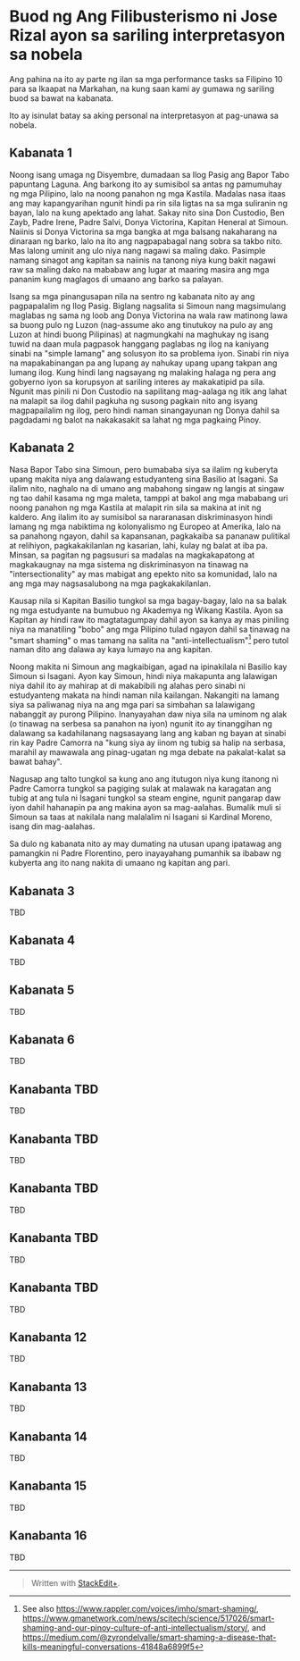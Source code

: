 
# Buod ng Ang Filibusterismo ni Jose Rizal ayon sa sariling interpretasyon sa nobela

Ang pahina na ito ay parte ng ilan sa mga performance tasks sa Filipino 10 para sa Ikaapat na Markahan, na kung saan kami ay gumawa ng sariling buod sa bawat na kabanata.

<!-- TODO Translate:
This is written based on my personal interpretation and understanding of the novel. Although I used
-->

Ito ay isinulat batay sa aking personal na interpretasyon at pag-unawa sa nobela.

## Kabanata 1

Noong isang umaga ng Disyembre, dumadaan sa Ilog Pasig ang Bapor Tabo papuntang Laguna. Ang barkong ito ay sumisibol sa antas ng pamumuhay ng mga Pilipino, lalo na noong panahon ng mga Kastila. Madalas nasa itaas ang may kapangyarihan ngunit hindi pa rin sila ligtas na sa mga suliranin ng bayan, lalo na kung apektado ang lahat. Sakay nito sina Don Custodio, Ben Zayb, Padre Irene, Padre Salvi, Donya Victorina, Kapitan Heneral at Simoun. Naiinis si Donya Victorina sa mga bangka at mga balsang nakaharang na dinaraan ng barko, lalo na ito ang nagpapabagal nang sobra sa takbo nito. Mas lalong uminit ang ulo niya nang nagawi sa maling dako. Pasimple namang sinagot ang kapitan sa naiinis na tanong niya kung bakit nagawi raw sa maling dako na mababaw ang lugar at maaring masira ang mga pananim kung maglagos di umaano ang barko sa palayan.

Isang sa mga pinangusapan nila na sentro ng kabanata nito ay ang pagpapalalim ng Ilog Pasig. Biglang nagsalita si Simoun nang magsimulang maglabas ng sama ng loob ang Donya Victorina na wala raw matinong lawa sa buong pulo ng Luzon (nag-assume ako ang tinutukoy na pulo ay ang Luzon at hindi buong Pilipinas) at nagmungkahi na maghukay ng isang tuwid na daan mula pagpasok hanggang paglabas ng ilog na kaniyang sinabi na "simple lamang" ang solusyon ito sa problema iyon. Sinabi rin niya na mapakabinangan pa ang lupang ay nahukay upang upang takpan ang lumang ilog. Kung hindi lang nagsayang ng malaking halaga ng pera ang gobyerno iyon sa korupsyon at sariling interes ay makakatipid pa sila. Ngunit mas pinili ni Don Custodio na sapilitang mag-aalaga ng itik ang lahat na malapit sa ilog dahil pagkuha ng susong pagkain nito ang isyang magpapailalim ng ilog, pero hindi naman sinangayunan ng Donya dahil sa pagdadami ng balot na nakakasakit sa lahat ng mga pagkaing Pinoy.

## Kabanata 2

Nasa Bapor Tabo sina Simoun, pero bumababa siya sa ilalim ng kuberyta upang makita niya ang dalawang estudyanteng sina Basilio at Isagani. Sa ilalim nito, naghalo na di umano ang mabahong singaw ng langis at singaw ng tao dahil kasama ng mga maleta, tamppi at bakol ang mga mababang uri noong panahon ng mga Kastila at malapit rin sila sa makina at init ng kaldero. Ang ilalim ito ay sumisibol sa nararanasan diskriminasyon hindi lamang ng mga nabiktima ng kolonyalismo ng Europeo at Amerika, lalo na sa panahong ngayon, dahil sa kapansanan, pagkakaiba sa pananaw pulitikal at relihiyon, pagkakakilanlan ng kasarian, lahi, kulay ng balat at iba pa. Minsan, sa pagitan ng pagsusuri sa madalas na magkakapatong at magkakaugnay na mga sistema ng diskriminasyon na tinawag na "intersectionality" ay mas mabigat ang epekto nito sa komunidad, lalo na ang mga may nagsasalubong na mga pagkakakilanlan.

Kausap nila si Kapitan Basilio tungkol sa mga bagay-bagay, lalo na sa balak ng mga estudyante na bumubuo ng Akademya ng Wikang Kastila. Ayon sa Kapitan ay hindi raw ito magtatagumpay dahil ayon sa kanya ay mas piniling niya na manatiling "bobo" ang mga Pilipino tulad ngayon dahil sa tinawag na "smart shaming" o mas tamang na salita na "anti-intellectualism"[^1] pero tutol naman dito ang dalawa ay kaya lumayo na ang kapitan.

Noong makita ni Simoun ang magkaibigan, agad na ipinakilala ni Basilio kay Simoun si Isagani. Ayon kay Simoun, hindi niya makapunta ang lalawigan niya dahil ito ay mahirap at di makabibili ng alahas pero sinabi ni estudyanteng makata na hindi naman nila kailangan. Nakangiti na lamang siya sa paliwanag niya na ang mga pari sa simbahan sa lalawigang nabanggit ay purong Pilipino. Inanyayahan daw niya sila na uminom ng alak (o tinawag na serbesa sa panahon na iyon) ngunit ito ay tinanggihan ng dalawang sa kadahilanang nagsasayang lang ang kaban ng bayan at sinabi rin kay Padre Camorra na "kung siya ay iinom ng tubig sa halip na serbasa, marahil ay mawawala ang pinag-ugatan ng mga debate na pakalat-kalat sa bawat bahay".

Nagusap ang talto tungkol sa kung ano ang itutugon niya kung itanong ni Padre Camorra tungkol sa pagiging sulak at malawak na karagatan ang tubig at ang tula ni Isagani tungkol sa steam engine, ngunit pangarap daw iyon dahil hahanapin pa ang makina ayon sa mag-aalahas. Bumalik muli si Simoun sa taas at nakilala nang malalalim ni Isagani si Kardinal Moreno, isang din mag-aalahas.

Sa dulo ng kabanata nito ay may dumating na utusan upang ipatawag ang pamangkin ni Padre Florentino, pero inayayahang pumanhik sa ibabaw ng kubyerta ang ito nang nakita di umaano ng kapitan ang pari.

[^1]: See also <https://www.rappler.com/voices/imho/smart-shaming/>,
<https://www.gmanetwork.com/news/scitech/science/517026/smart-shaming-and-our-pinoy-culture-of-anti-intellectualism/story/>, and <https://medium.com/@zyrondelvalle/smart-shaming-a-disease-that-kills-meaningful-conversations-41848a6899f5>

## Kabanata 3

TBD

## Kabanata 4

TBD

## Kabanata 5

TBD

## Kabanata 6

TBD

## Kanabanta TBD

TBD

## Kanabanta TBD

TBD

## Kanabanta TBD

TBD

## Kanabanta TBD

TBD

## Kanabanta TBD

TBD

## Kanabanta 12

TBD

## Kanabanta 13

TBD

## Kanabanta 14

TBD

## Kanabanta 15

TBD

## Kanabanta 16

TBD

---
> Written with [StackEdit+](https://stackedit.net/).
<!--stackedit_data:
eyJwcm9wZXJ0aWVzIjoiZXh0ZW5zaW9uczpcbiAgcHJlc2V0Oi
BnZm1cbiAgZW1vamk6XG4gICAgc2hvcnRjdXRzOiB0cnVlXG4i
LCJoaXN0b3J5IjpbMjE5MzA1NzEwLDE1NTI2MjgyMjksODU1ND
U0NjA4LDQxNjM3OTI4XX0=
-->
<!--stackedit_data:
eyJwcm9wZXJ0aWVzIjoiZXh0ZW5zaW9uczpcbiAgcHJlc2V0Oi
BnZm1cbiAgZW1vamk6XG4gICAgc2hvcnRjdXRzOiB0cnVlXG4i
LCJoaXN0b3J5IjpbMTUwOTk5OTk3NSwxNzYwNTU1NzQxLC0xOT
Y4MDU5NTMsLTEwOTkyNDE1NTksMjE5MzA1NzEwLDE1NTI2Mjgy
MjksNDE2Mzc5MjhdfQ==
-->